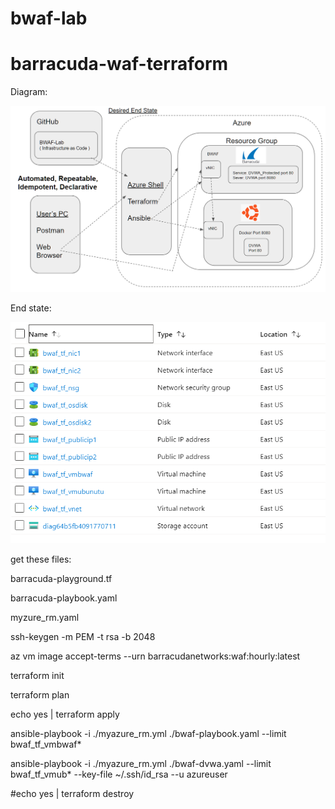 # bwaf-lab

# barracuda-waf-terraform

Diagram:

![Test Image 3](https://github.com/bwolmarans/bwaf-lab/blob/master/rrrr.png)

End state:

![Test Image 4](https://github.com/bwolmarans/bwaf-lab/blob/master/resources_list.png)

get these files:


barracuda-playground.tf

barracuda-playbook.yaml

myzure_rm.yaml



ssh-keygen -m PEM -t rsa -b 2048

az vm image accept-terms --urn barracudanetworks:waf:hourly:latest

terraform init

terraform plan

echo yes | terraform apply

ansible-playbook -i ./myazure_rm.yml ./bwaf-playbook.yaml --limit bwaf_tf_vmbwaf*

ansible-playbook -i ./myazure_rm.yml ./bwaf-dvwa.yaml --limit bwaf_tf_vmub* --key-file ~/.ssh/id_rsa --u azureuser


#echo yes | terraform destroy
